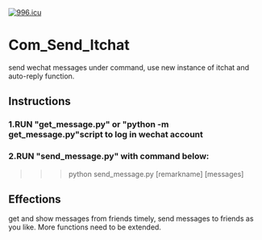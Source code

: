 [![996.icu](https://img.shields.io/badge/link-996.icu-red.svg)](https://996.icu)
# Com_Send_Itchat
send wechat messages under command, use new instance of itchat and auto-reply function.
## Instructions
### 1.RUN "get_message.py" or "python -m get_message.py"script to log in wechat account
### 2.RUN "send_message.py" with command below:
>>> python send_message.py [remarkname] [messages]
## Effections
get and show messages from friends timely, send messages to friends as you like. More functions need to be extended.
